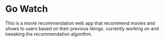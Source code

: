 # Go Watch
This is a movie recommendation web app that recommend movies and shows to users based on their previous likings. currently working on and tweaking the recommendation algorithm.
